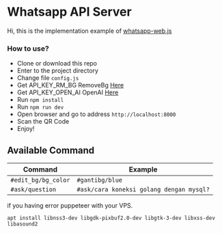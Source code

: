 # Whatsapp API Server

Hi, this is the implementation example of <a href="https://github.com/pedroslopez/whatsapp-web.js">whatsapp-web.js</a>

### How to use?

- Clone or download this repo
- Enter to the project directory
- Change file `config.js`
- Get API_KEY_RM_BG RemoveBg [Here](https://www.remove.bg/api#api-reference)
- Get API_KEY_OPEN_AI OpenAI [Here](https://beta.openai.com/account/api-keys)
- Run `npm install`
- Run `npm run dev`
- Open browser and go to address `http://localhost:8000`
- Scan the QR Code
- Enjoy!

## Available Command
Command  | Example
------------- | -------------
`#edit_bg/bg_color`  | `#gantibg/blue`
`#ask/question`  | `#ask/cara koneksi golang dengan mysql?`

if you having error puppeteer with your VPS.
```
apt install libnss3-dev libgdk-pixbuf2.0-dev libgtk-3-dev libxss-dev libasound2
```

